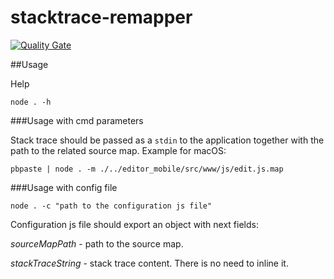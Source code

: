 # stacktrace-remapper

[![Quality Gate](https://sonarcloud.io/api/badges/gate?key=universal-logger)](https://sonarcloud.io/dashboard/index/universal-logger)

##Usage

Help

`node . -h`

###Usage with cmd parameters

Stack trace should be passed as a `stdin` to the application together with the path to the related source map. Example for macOS:

`pbpaste | node . -m ./../editor_mobile/src/www/js/edit.js.map`

###Usage with config file

`node . -c "path to the configuration js file"`

Configuration js file should export an object with next fields:

*sourceMapPath* - path to the source map.

*stackTraceString* - stack trace content. There is no need to inline it.